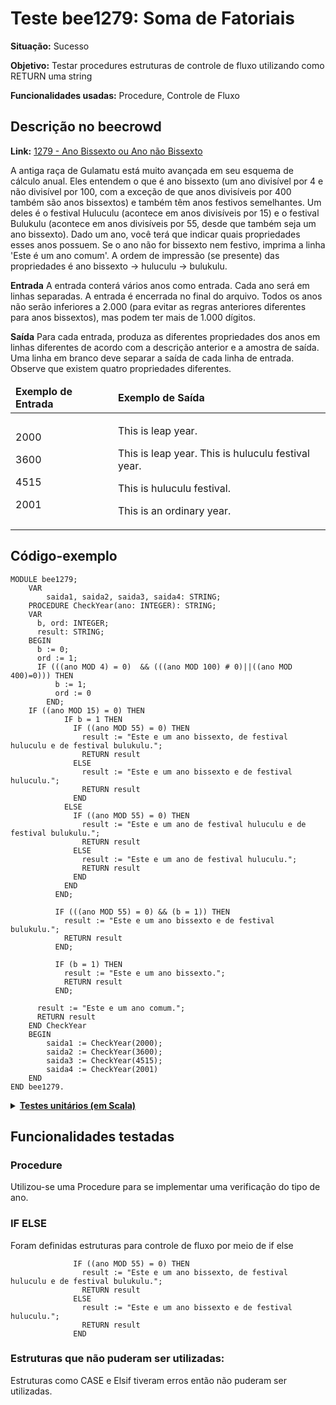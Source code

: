 # Teste bee1279: Soma de Fatoriais
<b>Situação:</b> Sucesso

<b>Objetivo:</b> Testar procedures estruturas de controle de fluxo utilizando como RETURN uma string

<b>Funcionalidades usadas:</b> Procedure, Controle de Fluxo

## Descrição no beecrowd

<b>Link:</b> [1279 - Ano Bissexto ou Ano não Bissexto](https://judge.beecrowd.com/pt/problems/view/1279)

A antiga raça de Gulamatu está muito avançada em seu esquema de cálculo anual. Eles entendem o que é ano bissexto (um ano divisível por 4 e não divisível por 100, com a exceção de que anos divisíveis por 400 também são anos bissextos) e também têm anos festivos semelhantes. Um deles é o festival Huluculu (acontece em anos divisíveis por 15) e o festival Bulukulu (acontece em anos divisíveis por 55, desde que também seja um ano bissexto). Dado um ano, você terá que indicar quais propriedades esses anos possuem. Se o ano não for bissexto nem festivo, imprima a linha 'Este é um ano comum'. A ordem de impressão (se presente) das propriedades é ano bissexto -> huluculu -> bulukulu.

<b>Entrada</b>
A entrada conterá vários anos como entrada. Cada ano será em linhas separadas. A entrada é encerrada no final do arquivo. Todos os anos não serão inferiores a 2.000 (para evitar as regras anteriores diferentes para anos bissextos), mas podem ter mais de 1.000 dígitos.

<b>Saída</b>
Para cada entrada, produza as diferentes propriedades dos anos em linhas diferentes de acordo com a descrição anterior e a amostra de saída. Uma linha em branco deve separar a saída de cada linha de entrada. Observe que existem quatro propriedades diferentes.

<table>
<thead>
<tr>
  <td><b>Exemplo de Entrada</b></td>
  <td><b>Exemplo de Saída</b></td>
</tr>
</thead>
<tbody>
<tr>
<td class="division">
<p>
2000
</p>
<p>
3600</p>
<p>
4515</p>
<p>
2001</p>
</td>
<td>
<p>
This is leap year.
</p>
<p>
This is leap year.
This is huluculu festival year.
</p> 
<p>
This is huluculu festival.</p> 
  <p>
This is an ordinary year.
  </p>
</td>
</tr>
</tbody>
</table>

## Código-exemplo

```
MODULE bee1279;
    VAR
        saida1, saida2, saida3, saida4: STRING;
    PROCEDURE CheckYear(ano: INTEGER): STRING;
    VAR
      b, ord: INTEGER;
      result: STRING;
    BEGIN
      b := 0;
      ord := 1;
      IF (((ano MOD 4) = 0)  && (((ano MOD 100) # 0)||((ano MOD 400)=0))) THEN
          b := 1;
          ord := 0
        END;
    IF ((ano MOD 15) = 0) THEN
            IF b = 1 THEN
              IF ((ano MOD 55) = 0) THEN
                result := "Este e um ano bissexto, de festival huluculu e de festival bulukulu.";
                RETURN result
              ELSE
                result := "Este e um ano bissexto e de festival huluculu.";
                RETURN result
              END
            ELSE
              IF ((ano MOD 55) = 0) THEN
                result := "Este e um ano de festival huluculu e de festival bulukulu.";
                RETURN result
              ELSE
                result := "Este e um ano de festival huluculu.";
                RETURN result
              END
            END
          END;

          IF (((ano MOD 55) = 0) && (b = 1)) THEN
            result := "Este e um ano bissexto e de festival bulukulu.";
            RETURN result
          END;

          IF (b = 1) THEN
            result := "Este e um ano bissexto.";
            RETURN result
          END;

      result := "Este e um ano comum.";
      RETURN result
    END CheckYear
    BEGIN
        saida1 := CheckYear(2000);
        saida2 := CheckYear(3600);
        saida3 := CheckYear(4515);
        saida4 := CheckYear(2001)
    END
END bee1279.
```

<details>
<p>
<summary><b><u>Testes unitários (em Scala)</u></b></summary>
<pre>
<code>
   test("Testing bee1279") {
    val module = ScalaParser.parseResource("stmts/bee1279.oberon")
    val interpreter = new Interpreter()
    assert(module.name == "bee1279")

    interpreter.setTestEnvironment()
    val result = interpreter.run(module)

    assert(result.lookup("saida1").isDefined)
    assert(result.lookup("saida1") == Some(StringValue("Este e um ano bissexto.")))

    assert(result.lookup("saida2").isDefined)
    assert(result.lookup("saida2") == Some(StringValue("Este e um ano bissexto e de festival huluculu.")))

    assert(result.lookup("saida3").isDefined)
    assert(result.lookup("saida3") == Some(StringValue("Este e um ano de festival huluculu.")))

    assert(result.lookup("saida4").isDefined)
    assert(result.lookup("saida4") == Some(StringValue("Este e um ano comum.")))
  }
}
</code>
</pre>
</details>

## Funcionalidades testadas
### Procedure

Utilizou-se uma Procedure para se implementar uma verificação do tipo de ano.

### IF ELSE

Foram definidas estruturas para controle de fluxo por meio de if else

```
              IF ((ano MOD 55) = 0) THEN
                result := "Este e um ano bissexto, de festival huluculu e de festival bulukulu.";
                RETURN result
              ELSE
                result := "Este e um ano bissexto e de festival huluculu.";
                RETURN result
              END
```
### Estruturas que não puderam ser utilizadas:

Estruturas como CASE e Elsif tiveram erros então não puderam ser utilizadas.
